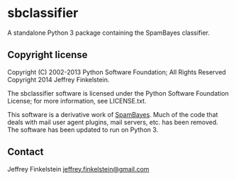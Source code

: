 # sbclassifier #

A standalone Python 3 package containing the SpamBayes classifier.

## Copyright license ##

Copyright (C) 2002-2013 Python Software Foundation; All Rights Reserved
Copyright 2014 Jeffrey Finkelstein.

The sbclassifier software is licensed under the Python Software Foundation
License; for more information, see LICENSE.txt.

This software is a derivative work of [SpamBayes][1]. Much of the code that
deals with mail user agent plugins, mail servers, etc. has been removed. The
software has been updated to run on Python 3.

[1]: http://spambayes.sourceforge.net/

## Contact ##

Jeffrey Finkelstein <jeffrey.finkelstein@gmail.com>
